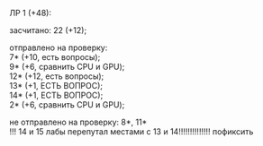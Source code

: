 ЛР 1 (+48):  

засчитано: 22 (+12);  

отправлено на проверку:  
7* (+10, есть вопросы);  
9* (+6, сравнить CPU и GPU);  
12* (+12, есть вопросы);  
13* (+1, ЕСТЬ ВОПРОС);  
14* (+1, ЕСТЬ ВОПРОС);  
2* (+6, сравнить CPU и GPU);  

не отправлено на проверку: 8*, 11*  
!!! 14 и 15 лабы перепутал местами с 13 и 14!!!!!!!!!!!!!! пофиксить
